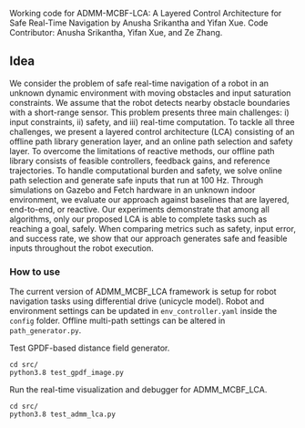 Working code for ADMM-MCBF-LCA: A Layered Control Architecture for Safe Real-Time Navigation by Anusha Srikantha and Yifan Xue. Code Contributor: Anusha Srikantha, Yifan Xue, and Ze Zhang. 

## Idea
 We consider the problem of safe real-time navigation of a robot in an unknown dynamic environment with moving obstacles and input saturation constraints. We assume that the robot detects nearby obstacle boundaries with a short-range sensor. This problem presents three main challenges: i) input constraints, ii) safety, and iii) real-time computation. To tackle all three challenges, we present a layered control architecture (LCA) consisting of an offline path library generation layer, and an online path selection and safety layer. To overcome the limitations of reactive methods, our offline path library consists of feasible controllers, feedback gains, and reference trajectories. To handle computational burden and safety, we solve online path selection and generate safe inputs that run at $100$ Hz. Through simulations on Gazebo and Fetch hardware in an unknown indoor environment, we evaluate our approach against baselines that are layered, end-to-end, or reactive. Our experiments demonstrate that among all algorithms, only our proposed LCA is able to complete tasks such as reaching a goal, safely. When comparing metrics such as safety, input error, and success rate, we show that our approach generates safe and feasible inputs throughout the robot execution.
 
### How to use
The current version of ADMM_MCBF_LCA framework is setup for robot navigation tasks using differential drive (unicycle model). Robot and environment settings can be updated in `env_controller.yaml` inside the `config` folder. Offline multi-path settings can be altered in `path_generator.py`.

Test GPDF-based distance field generator.
```
cd src/
python3.8 test_gpdf_image.py 
```

Run the real-time visualization and debugger for ADMM_MCBF_LCA.
```
cd src/
python3.8 test_admm_lca.py 
```

